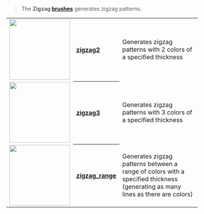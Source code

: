 > The **Zigzag [brushes](Brush-Shaders)** generates zigzag patterns.

<!-- LIST list_zigzags 160 -->
<table>
	<tr>
		<td valign="center" align="left"><a href="zigzag2"><img width="160" src="https://s3.amazonaws.com/misc.lachlanmcdonald.com/magicavoxel-shaders/icons1/zigzag2.png?cache=201" alt=""></a></td>
		<th valign="center" align="left"><a href="zigzag2">zigzag2</a></th>
		<td valign="center">Generates zigzag patterns with 2 colors of a specified thickness</td>
	</tr>
	<tr>
		<td valign="center" align="left"><a href="zigzag3"><img width="160" src="https://s3.amazonaws.com/misc.lachlanmcdonald.com/magicavoxel-shaders/icons1/zigzag3.png?cache=201" alt=""></a></td>
		<th valign="center" align="left"><a href="zigzag3">zigzag3</a></th>
		<td valign="center">Generates zigzag patterns with 3 colors of a specified thickness</td>
	</tr>
	<tr>
		<td valign="center" align="left"><a href="zigzag_range"><img width="160" src="https://s3.amazonaws.com/misc.lachlanmcdonald.com/magicavoxel-shaders/icons1/zigzag_range.png?cache=201" alt=""></a></td>
		<th valign="center" align="left"><a href="zigzag_range">zigzag_range</a></th>
		<td valign="center">Generates zigzag patterns between a range of colors with a specified thickness (generating as many lines as there are colors)</td>
	</tr>
</table>
<!-- END -->
